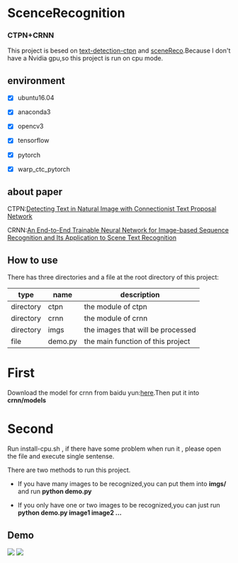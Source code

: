 # ScenceRecognition
### CTPN+CRNN
This project is besed on [text-detection-ctpn](https://github.com/qq919056489/text-detection-ctpn) and [sceneReco](https://github.com/bear63/sceneReco).Because I don't have a Nvidia gpu,so this project is run on cpu mode.
## environment
- [x]  ubuntu16.04

- [x]  anaconda3

- [x] opencv3

- [x] tensorflow

- [x] pytorch

- [x] warp_ctc_pytorch

## about paper
CTPN:[Detecting Text in Natural Image with
Connectionist Text Proposal Network](https://arxiv.org/pdf/1609.03605.pdf)

CRNN:[An End-to-End Trainable Neural Network for Image-based Sequence Recognition and Its Application to Scene Text Recognition](https://arxiv.org/pdf/1507.05717.pdf)

## How to use
There has three directories and a file at the root directory of this project:

type | name | description
---|---|---
directory|ctpn|the module of ctpn
directory|crnn|the module of crnn
directory|imgs|the images that will be processed
file|demo.py|the main function of this project

# First

Download the model for crnn from baidu yun:[here](https://pan.baidu.com/s/1nvBV5FV).Then put it into **crnn/models**

# Second

Run install-cpu.sh , if there have some problem when run it , please open the file and execute single sentense.

There are two methods to run this project.

- If you have many images to be recognized,you can put them into **imgs/** and run **python demo.py**

- If you only have one or two images to be recognized,you can just run **python demo.py image1 image2 ...**

## Demo
![](https://github.com/qq919056489/ScenceRecognition/blob/master/1.png)
![](https://github.com/qq919056489/ScenceRecognition/blob/master/2.png)
